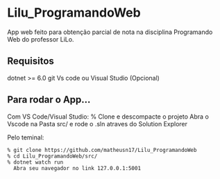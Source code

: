# Lilu_ProgramandoWeb

App web feito para obtenção parcial de nota na disciplina Programando Web do professor LiLo.

## Requisitos

dotnet >= 6.0
git
Vs code ou Visual Studio (Opcional)

## Para rodar o App...

Com VS Code/Visual Studio:
	%
	Clone e descompacte o projeto
	Abra o Vscode na Pasta src/ e rode o .sln atraves do Solution Explorer

Pelo teminal:

    % git clone https://github.com/matheusn17/Lilu_ProgramandoWeb
    % cd Lilu_ProgramandoWeb/src/
    % dotnet watch run
      Abra seu navegador no link 127.0.0.1:5001
